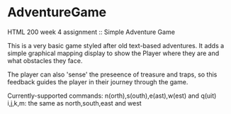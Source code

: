 # AdventureGame
HTML 200 week 4 assignment :: Simple Adventure Game

This is a very basic game styled after old text-based adventures.
It adds a simple graphical mapping display to show the Player where they are and 
what obstacles they face.

The player can also 'sense' the preseence of treasure and traps, so this feedback guides the player in their journey through the game.

Currently-supported commands: 
n(orth),s(outh),e(ast),w(est) and q(uit)
i,j,k,m: the same as north,south,east and west



